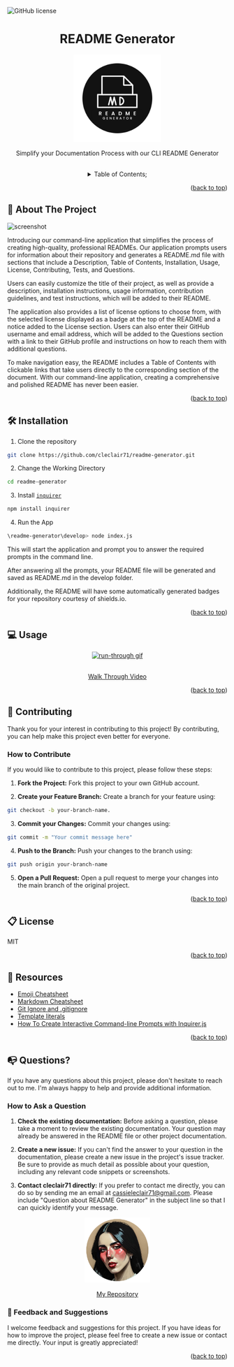   ![GitHub license](https://img.shields.io/badge/license-MIT-pink.svg)
  <a name="readme-top"></a>
 <br />
 <div align="center">
 <h1 align="center">README Generator</h1>
    <a href="https://github.com/cleclair71/readme-generator">
     <img src="/Assets/img/README.png" alt="Logo" width="200" height="200">
   </a>
    <p align="center">
      Simplify your Documentation Process with our CLI README Generator
    </p>
  
<br />
<details><summary>Table of Contents;</summary>

* [About the Project](#description) 
 
* [Installation](#installation)
 
* [Usage](#usage) 

* [Contributing](#contributing)

* [Tests](#tests)

* [Questions](#email)
 
* [license](#license)

</details>
</div>

<p align="right">(<a href="#readme-top">back to top</a>)</p>

## :rocket: About The Project

![screenshot](https://user-imagesexample./screenshot.JPG)

Introducing our command-line application that simplifies the process of creating high-quality, professional READMEs. Our application prompts users for information about their repository and generates a README.md file with sections that include a Description, Table of Contents, Installation, Usage, License, Contributing, Tests, and Questions.

Users can easily customize the title of their project, as well as provide a description, installation instructions, usage information, contribution guidelines, and test instructions, which will be added to their README.

The application also provides a list of license options to choose from, with the selected license displayed as a badge at the top of the README and a notice added to the License section. Users can also enter their GitHub username and email address, which will be added to the Questions section with a link to their GitHub profile and instructions on how to reach them with additional questions.

To make navigation easy, the README includes a Table of Contents with clickable links that take users directly to the corresponding section of the document. With our command-line application, creating a comprehensive and polished README has never been easier.

<p align="right">(<a href="#readme-top">back to top</a>)</p>

## :hammer_and_wrench: Installation

1. Clone the repository 

```bash
git clone https://github.com/cleclair71/readme-generator.git
```
2. Change the Working Directory

```bash
cd readme-generator
```
3. Install [`inquirer`](https://www.npmjs.com/package/inquirer)

```bash
npm install inquirer
```
4. Run the App

```bash
\readme-generator\develop> node index.js
```

This will start the application and prompt you to answer the required prompts in the command line. 

After answering all the prompts, your README file will be generated and saved as README.md in the develop folder. 

Additionally, the README will have some automatically generated badges for your repository courtesy of shields.io.

<p align="right">(<a href="#readme-top">back to top</a>)</p>
  
## :computer: Usage
<div align="center">
<a href="https://drive.google.com/file/d/1qBYG2vbscJXd2rnEmpjzx8Tr6mmLNwMo/view">
     <img src="/Assets/img/Untitled_ Feb 23, 2023 1_44 PM.gif" alt="run-through gif" width="640" height="480">
   </a>
   </div>
   <br />
   <p align="center"> 
   <a href="https://drive.google.com/file/d/1qBYG2vbscJXd2rnEmpjzx8Tr6mmLNwMo/view">Walk Through Video</a>
   </p>

<p align="right">(<a href="#readme-top">back to top</a>)</p>
  

 
## :handshake: Contributing

Thank you for your interest in contributing to this project! By contributing, you can help make this project even better for everyone.

### How to Contribute

If you would like to contribute to this project, please follow these steps:
      
1. **Fork the Project:** Fork this project to your own GitHub account.

2. **Create your Feature Branch:** Create a branch for your feature using:
```bash 
git checkout -b your-branch-name.
```
3. **Commit your Changes:** Commit your changes using:
```bash 
git commit -m "Your commit message here"
```
4. **Push to the Branch:** Push your changes to the branch using:
```bash 
git push origin your-branch-name
```
5. **Open a Pull Request:** Open a pull request to merge your changes into the main branch of the original project.

<p align="right">(<a href="#readme-top">back to top</a>)</p>

## :clipboard: License
MIT
  
<p align="right">(<a href="#readme-top">back to top</a>)</p>

## :mag_right: Resources

* [Emoji Cheatsheet](https://github.com/ikatyang/emoji-cheat-sheet/blob/master/README.md)
* [Markdown Cheatsheet](https://github.com/adam-p/markdown-here/wiki/Markdown-Cheatsheet)
* [Git Ignore and .gitignore](https://www.w3schools.com/git/git_ignore.asp?remote=github)
* [Template literals](https://developer.mozilla.org/en-US/docs/Web/JavaScript/Reference/Template_literals)
* [How To Create Interactive Command-line Prompts with Inquirer.js](https://www.digitalocean.com/community/tutorials/nodejs-interactive-command-line-prompts)

<p align="right">(<a href="#readme-top">back to top</a>)</p>

## :mailbox_with_no_mail: Questions?

If you have any questions about this project, please don't hesitate to reach out to me. I'm always happy to help and provide additional information.

### How to Ask a Question

1. **Check the existing documentation:** Before asking a question, please take a moment to review the existing documentation. Your question may already be answered in the README file or other project documentation.

2. **Create a new issue:** If you can't find the answer to your question in the documentation, please create a new issue in the project's issue tracker. Be sure to provide as much detail as possible about your question, including any relevant code snippets or screenshots.

3. **Contact cleclair71 directly:** If you prefer to contact me directly, you can do so by sending me an email at cassieleclair71@gmail.com. Please include "Question about README Generator" in the subject line so that I can quickly identify your message.
<div align="center">
<a href="https://github.com/cleclair71/readme-generator">
     <img src="/Assets/img/cassielogo.png" alt="head shot" width="150" height="150">
   </a>
   </div>
   <p align="center"> 
   <a href="https://github.com/cleclair71/readme-generator/tree/master">My Repository</a>
   </p>
   
### :pray: Feedback and Suggestions

I welcome feedback and suggestions for this project. If you have ideas for how to improve the project, please feel free to create a new issue or contact me directly. Your input is greatly appreciated!
 
  <p align="right">(<a href="#readme-top">back to top</a>)</p>
 
